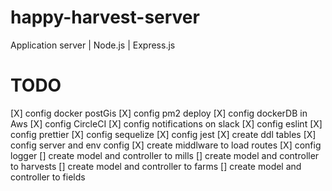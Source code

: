 # happy-harvest-server

Application server | Node.js | Express.js

# TODO

[X] config docker postGis
[X] config pm2 deploy
[X] config dockerDB in Aws
[X] config CircleCI
[X] config notifications on slack
[X] config eslint
[X] config prettier
[X] config sequelize
[X] config jest
[X] create ddl tables
[X] config server and env config
[X] create middlware to load routes
[X] config logger
[] create model and controller to mills
[] create model and controller to harvests
[] create model and controller to farms
[] create model and controller to fields
